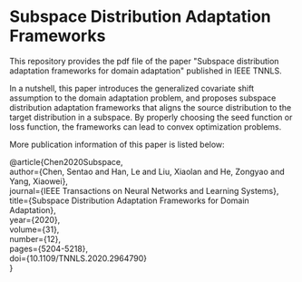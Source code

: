 # Subspace Distribution Adaptation Frameworks

This repository provides the pdf file of the paper "Subspace distribution adaptation frameworks for domain adaptation" published in IEEE TNNLS.

In a nutshell, this paper introduces the generalized covariate shift assumption to the domain adaptation problem, and proposes subspace distribution adaptation frameworks that aligns the source distribution to the target distribution in a subspace. By properly choosing the seed function or loss function, the frameworks can lead to convex optimization problems.


More publication information of this paper is listed below: 

@article{Chen2020Subspace,  
  author={Chen, Sentao and Han, Le and Liu, Xiaolan and He, Zongyao and Yang, Xiaowei},  
  journal={IEEE Transactions on Neural Networks and Learning Systems},   
  title={Subspace Distribution Adaptation Frameworks for Domain Adaptation},   
  year={2020},  
  volume={31},  
  number={12},  
  pages={5204-5218},  
  doi={10.1109/TNNLS.2020.2964790}  
  }
